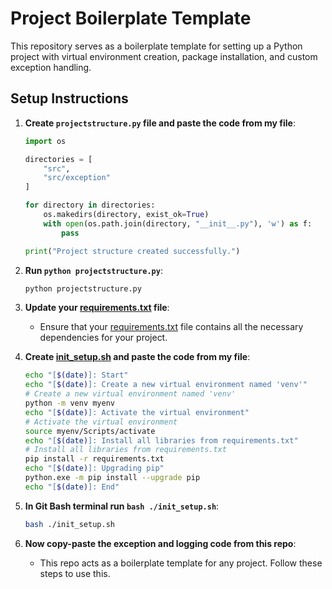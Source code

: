 # Project Boilerplate Template

This repository serves as a boilerplate template for setting up a Python project with virtual environment creation, package installation, and custom exception handling.

## Setup Instructions

1. **Create `projectstructure.py` file and paste the code from my file**:
    ```python
    import os

    directories = [
        "src",
        "src/exception"
    ]

    for directory in directories:
        os.makedirs(directory, exist_ok=True)
        with open(os.path.join(directory, "__init__.py"), 'w') as f:
            pass

    print("Project structure created successfully.")
    ```

2. **Run `python projectstructure.py`**:
    ```bash
    python projectstructure.py
    ```

3. **Update your [requirements.txt](http://_vscodecontentref_/1) file**:
    - Ensure that your [requirements.txt](http://_vscodecontentref_/2) file contains all the necessary dependencies for your project.

4. **Create [init_setup.sh](http://_vscodecontentref_/3) and paste the code from my file**:
    ```bash
    echo "[$(date)]: Start"
    echo "[$(date)]: Create a new virtual environment named 'venv'"
    # Create a new virtual environment named 'venv'
    python -m venv myenv
    echo "[$(date)]: Activate the virtual environment"
    # Activate the virtual environment
    source myenv/Scripts/activate
    echo "[$(date)]: Install all libraries from requirements.txt"
    # Install all libraries from requirements.txt
    pip install -r requirements.txt
    echo "[$(date)]: Upgrading pip"
    python.exe -m pip install --upgrade pip
    echo "[$(date)]: End"
    ```

5. **In Git Bash terminal run `bash ./init_setup.sh`**:
    ```bash
    bash ./init_setup.sh
    ```

6. **Now copy-paste the exception and logging code from this repo**:
    - This repo acts as a boilerplate template for any project. Follow these steps to use this.